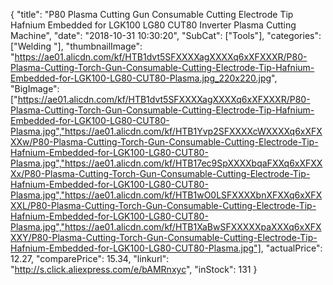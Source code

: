{
	"title": "P80 Plasma Cutting Gun Consumable Cutting Electrode Tip Hafnium Embedded for LGK100 LG80 CUT80 Inverter Plasma Cutting Machine",
	"date": "2018-10-31 10:30:20",
	"SubCat": ["Tools"],
	"categories": ["Welding "],
	"thumbnailImage": "https://ae01.alicdn.com/kf/HTB1dvt5SFXXXXagXXXXq6xXFXXXR/P80-Plasma-Cutting-Torch-Gun-Consumable-Cutting-Electrode-Tip-Hafnium-Embedded-for-LGK100-LG80-CUT80-Plasma.jpg_220x220.jpg",
	"BigImage": ["https://ae01.alicdn.com/kf/HTB1dvt5SFXXXXagXXXXq6xXFXXXR/P80-Plasma-Cutting-Torch-Gun-Consumable-Cutting-Electrode-Tip-Hafnium-Embedded-for-LGK100-LG80-CUT80-Plasma.jpg","https://ae01.alicdn.com/kf/HTB1Yvp2SFXXXXcWXXXXq6xXFXXXw/P80-Plasma-Cutting-Torch-Gun-Consumable-Cutting-Electrode-Tip-Hafnium-Embedded-for-LGK100-LG80-CUT80-Plasma.jpg","https://ae01.alicdn.com/kf/HTB17ec9SpXXXXbqaFXXq6xXFXXXx/P80-Plasma-Cutting-Torch-Gun-Consumable-Cutting-Electrode-Tip-Hafnium-Embedded-for-LGK100-LG80-CUT80-Plasma.jpg","https://ae01.alicdn.com/kf/HTB1wO0LSFXXXXbnXFXXq6xXFXXXL/P80-Plasma-Cutting-Torch-Gun-Consumable-Cutting-Electrode-Tip-Hafnium-Embedded-for-LGK100-LG80-CUT80-Plasma.jpg","https://ae01.alicdn.com/kf/HTB1XaBwSFXXXXXpaXXXq6xXFXXXY/P80-Plasma-Cutting-Torch-Gun-Consumable-Cutting-Electrode-Tip-Hafnium-Embedded-for-LGK100-LG80-CUT80-Plasma.jpg"],
	"actualPrice": 12.27,
	"comparePrice": 15.34,
	"linkurl": "http://s.click.aliexpress.com/e/bAMRnxyc",
	"inStock": 131
}
